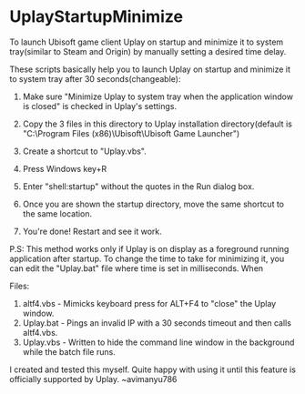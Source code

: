 # UplayStartupMinimize
To launch Ubisoft game client Uplay on startup and minimize it to system tray(similar to Steam and Origin) by manually setting a desired time delay.

These scripts basically help you to launch Uplay on startup and minimize it to system tray after 30 seconds(changeable):

1. Make sure "Minimize Uplay to system tray when the application window is closed" is checked in Uplay's settings.

2. Copy the 3 files in this directory to Uplay installation directory(default is "C:\Program Files (x86)\Ubisoft\Ubisoft Game Launcher\")

3. Create a shortcut to "Uplay.vbs".

4. Press Windows key+R

5. Enter "shell:startup" without the quotes in the Run dialog box.

6. Once you are shown the startup directory, move the same shortcut to the same location.

7. You're done! Restart and see it work.

P.S: This method works only if Uplay is on display as a foreground running application after startup. To change the time to take for minimizing it, you can edit the "Uplay.bat" file where time is set in milliseconds. When

Files:
1. altf4.vbs - Mimicks keyboard press for ALT+F4 to "close" the Uplay window.
2. Uplay.bat - Pings an invalid IP with a 30 seconds timeout and then calls altf4.vbs.
3. Uplay.vbs - Written to hide the command line window in the background while the batch file runs.

I created and tested this myself. Quite happy with using it until this feature is officially supported by Uplay.
~avimanyu786
